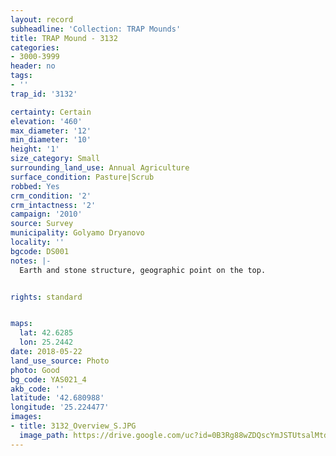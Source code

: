 ```yaml
---
layout: record
subheadline: 'Collection: TRAP Mounds'
title: TRAP Mound - 3132
categories:
- 3000-3999
header: no
tags:
- ''
trap_id: '3132'

certainty: Certain
elevation: '460'
max_diameter: '12'
min_diameter: '10'
height: '1'
size_category: Small
surrounding_land_use: Annual Agriculture
surface_condition: Pasture|Scrub
robbed: Yes
crm_condition: '2'
crm_intactness: '2'
campaign: '2010'
source: Survey
municipality: Golyamo Dryanovo
locality: ''
bgcode: DS001
notes: |-
  Earth and stone structure, geographic point on the top.


rights: standard


maps:
  lat: 42.6285
  lon: 25.2442
date: 2018-05-22
land_use_source: Photo
photo: Good
bg_code: YAS021_4
akb_code: ''
latitude: '42.680988'
longitude: '25.224477'
images:
- title: 3132_Overview_S.JPG
  image_path: https://drive.google.com/uc?id=0B3Rg88wZDQscYmJSTUtsalMtd0E
---
```

